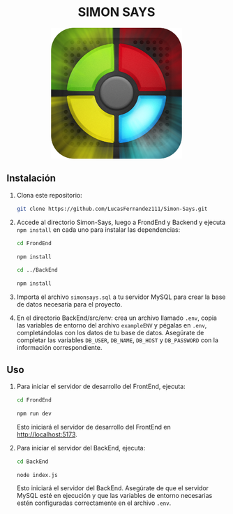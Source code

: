 <h1 align="center">SIMON SAYS</h1>

<p align="center">
  <img src="./FrondEnd/src/assets/logoGame.png" width="300 alt="img-simonsays">
</p>

## Instalación

1. Clona este repositorio:

   ```bash
   git clone https://github.com/LucasFernandez111/Simon-Says.git
   ```

2. Accede al directorio Simon-Says, luego a FrondEnd y Backend y ejecuta `npm install` en cada uno para instalar las dependencias:

   ```bash
   cd FrondEnd
   ```
   ```bash
   npm install
   ```
   ```bash
   cd ../BackEnd
   ```
   ```bash
   npm install
   ```
  
4. Importa el archivo `simonsays.sql` a tu servidor MySQL para crear la base de datos necesaria para el proyecto.


5. En el directorio BackEnd/src/env: crea un archivo llamado `.env`, copia las variables de entorno del archivo `exampleENV` y pégalas en `.env`, completándolas con los datos de tu base de datos. Asegúrate de completar las variables `DB_USER`, `DB_NAME`, `DB_HOST` y `DB_PASSWORD` con la información correspondiente.


## Uso

1. Para iniciar el servidor de desarrollo del FrontEnd, ejecuta:

   ```bash
   cd FrondEnd
   ```
   ```bash
   npm run dev
   ```

   Esto iniciará el servidor de desarrollo del FrontEnd en [http://localhost:5173](http://localhost:5173).

2. Para iniciar el servidor del BackEnd, ejecuta:

   ```bash
   cd BackEnd
   ```

   ```bash
   node index.js
   ```

   Esto iniciará el servidor del BackEnd. Asegúrate de que el servidor MySQL esté en ejecución y que las variables de entorno necesarias estén configuradas correctamente en el archivo `.env`.
